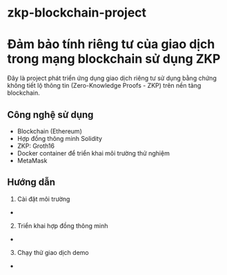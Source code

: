 # zkp-blockchain-project
# Đảm bảo tính riêng tư của giao dịch trong mạng blockchain sử dụng ZKP

Đây là project phát triển ứng dụng giao dịch riêng tư sử dụng bằng chứng không tiết lộ thông tin (Zero-Knowledge Proofs - ZKP) trên nền tảng blockchain.

## Công nghệ sử dụng
- Blockchain (Ethereum)
- Hợp đồng thông minh Solidity
- ZKP: Groth16
- Docker container để triển khai môi trường thử nghiệm
- MetaMask

## Hướng dẫn
1. Cài đặt môi trường
- 
2. Triển khai hợp đồng thông minh
-
3. Chạy thử giao dịch demo
- 
